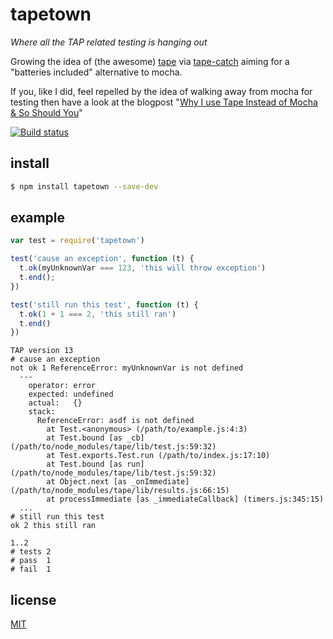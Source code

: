 # tapetown

_Where all the TAP related testing is hanging out_

Growing the idea of (the awesome) [tape](https://github.com/substack/tape) via [tape-catch](https://github.com/michaelrhodes/tape-catch) aiming for a "batteries included" alternative to mocha.

If you, like I did, feel repelled by the idea of walking away from mocha for testing then have a look at the blogpost "[Why I use Tape Instead of Mocha & So Should You](https://medium.com/javascript-scene/why-i-use-tape-instead-of-mocha-so-should-you-6aa105d8eaf4)"





[![Build status](https://travis-ci.org/mathiasrw/tapeltown.png?branch=master)](https://travis-ci.org/mathiasrw/tapetown)

## install

```sh
$ npm install tapetown --save-dev
```


## example
```js
var test = require('tapetown')

test('cause an exception', function (t) {
  t.ok(myUnknownVar === 123, 'this will throw exception')
  t.end();
})

test('still run this test', function (t) {
  t.ok(1 + 1 === 2, 'this still ran')
  t.end() 
})
```

```
TAP version 13
# cause an exception
not ok 1 ReferenceError: myUnknownVar is not defined
  ---
    operator: error
    expected: undefined
    actual:   {}
    stack:
      ReferenceError: asdf is not defined
        at Test.<anonymous> (/path/to/example.js:4:3)
        at Test.bound [as _cb] (/path/to/node_modules/tape/lib/test.js:59:32)
        at Test.exports.Test.run (/path/to/index.js:17:10)
        at Test.bound [as run] (/path/to/node_modules/tape/lib/test.js:59:32)
        at Object.next [as _onImmediate] (/path/to/node_modules/tape/lib/results.js:66:15)
        at processImmediate [as _immediateCallback] (timers.js:345:15)
  ...
# still run this test
ok 2 this still ran

1..2
# tests 2
# pass  1
# fail  1
```

## license
[MIT](http://opensource.org/licenses/MIT)
